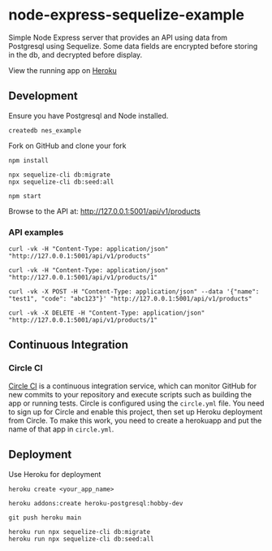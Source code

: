# node-express-sequelize-example

Simple Node Express server that provides an API using data from Postgresql using Sequelize.
Some data fields are encrypted before storing in the db, and decrypted before display.

View the running app on [Heroku](https://node-express-sequelize-example.herokuapp.com/)


## Development

Ensure you have Postgresql and Node installed.

    createdb nes_example

Fork on GitHub and clone your fork

    npm install
    
    npx sequelize-cli db:migrate
    npx sequelize-cli db:seed:all
    
    npm start

Browse to the API at: http://127.0.0.1:5001/api/v1/products

### API examples

    curl -vk -H "Content-Type: application/json" "http://127.0.0.1:5001/api/v1/products"

    curl -vk -H "Content-Type: application/json" "http://127.0.0.1:5001/api/v1/products/1" 

    curl -vk -X POST -H "Content-Type: application/json" --data '{"name": "test1", "code": "abc123"}' "http://127.0.0.1:5001/api/v1/products" 

    curl -vk -X DELETE -H "Content-Type: application/json" "http://127.0.0.1:5001/api/v1/products/1" 

## Continuous Integration

### Circle CI

[Circle CI](https://circleci.com/) is a continuous integration service, which can monitor GitHub for new commits
to your repository and execute scripts such as building the app or running tests. Circle is 
configured using the `circle.yml` file. You need to sign up for Circle and enable this project, then
set up Heroku deployment from Circle. To make this work, you need to create a herokuapp and put the
name of that app in `circle.yml`.


## Deployment

Use Heroku for deployment

    heroku create <your_app_name>

    heroku addons:create heroku-postgresql:hobby-dev

    git push heroku main

    heroku run npx sequelize-cli db:migrate
    heroku run npx sequelize-cli db:seed:all
